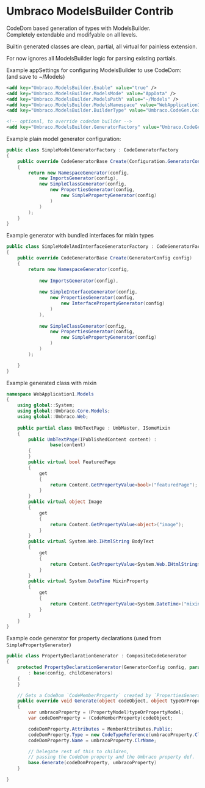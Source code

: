 # Umbraco ModelsBuilder Contrib

CodeDom based generation of types with ModelsBuilder.  
Completely extendable and modifyable on all levels.

Builtin generated classes are clean, partial, all virtual for painless extension.

For now ignores all ModelsBuilder logic for parsing existing partials.

Example appSettings for configuring ModelsBuilder to use CodeDom:  
(and save to ~/Models)

```xml
<add key="Umbraco.ModelsBuilder.Enable" value="true" />
<add key="Umbraco.ModelsBuilder.ModelsMode" value="AppData" />
<add key="Umbraco.ModelsBuilder.ModelsPath" value="~/Models" />
<add key="Umbraco.ModelsBuilder.ModelsNamespace" value="WebApplication1.Models" />
<add key="Umbraco.ModelsBuilder.BuilderType" value="Umbraco.CodeGen.CodeDomTextBuilder, Umbraco.CodeGen" />

<!-- optional, to override codedom builder -->
<add key="Umbraco.ModelsBuilder.GeneratorFactory" value="Umbraco.CodeGen.Factories.SimpleModelGeneratorFactory, Umbraco.CodeGen" />
```

Example plain model generator configuration:

```c#
public class SimpleModelGeneratorFactory : CodeGeneratorFactory
{
    public override CodeGeneratorBase Create(Configuration.GeneratorConfig config)
    {
        return new NamespaceGenerator(config,
            new ImportsGenerator(config),
            new SimpleClassGenerator(config,
                new PropertiesGenerator(config,
                    new SimplePropertyGenerator(config)
                )
            )
        );
    }
}
```

Example generator with bundled interfaces for mixin types

```c#
public class SimpleModelAndInterfaceGeneratorFactory : CodeGeneratorFactory
{
    public override CodeGeneratorBase Create(GeneratorConfig config)
    {
        return new NamespaceGenerator(config,
                
            new ImportsGenerator(config),
                
            new SimpleInterfaceGenerator(config,
                new PropertiesGenerator(config,
                    new InterfacePropertyGenerator(config)
                )
            ),
                
            new SimpleClassGenerator(config,
                new PropertiesGenerator(config,
                    new SimplePropertyGenerator(config)
                )
            )
        );

    }
}
```

Example generated class with mixin

```c#
namespace WebApplication1.Models
{
    using global::System;
    using global::Umbraco.Core.Models;
    using global::Umbraco.Web;
    
    public partial class UmbTextPage : UmbMaster, ISomeMixin
    {
        public UmbTextPage(IPublishedContent content) : 
                base(content)
        {
        }
        public virtual bool FeaturedPage
        {
            get
            {
                return Content.GetPropertyValue<bool>("featuredPage");
            }
        }
        public virtual object Image
        {
            get
            {
                return Content.GetPropertyValue<object>("image");
            }
        }
        public virtual System.Web.IHtmlString BodyText
        {
            get
            {
                return Content.GetPropertyValue<System.Web.IHtmlString>("bodyText");
            }
        }
        public virtual System.DateTime MixinProperty
        {
            get
            {
                return Content.GetPropertyValue<System.DateTime>("mixinProperty");
            }
        }
    }
}
```

Example code generator for property declarations (used from `SimplePropertyGenerator`)

```c#
public class PropertyDeclarationGenerator : CompositeCodeGenerator
{
    protected PropertyDeclarationGenerator(GeneratorConfig config, params CodeGeneratorBase[] childGenerators) 
        : base(config, childGenerators)
    {
    }

    // Gets a CodeDom `CodeMemberProperty` created by `PropertiesGenerator`
    public override void Generate(object codeObject, object typeOrPropertyModel)
    {
        var umbracoProperty = (PropertyModel)typeOrPropertyModel;
        var codeDomProperty = (CodeMemberProperty)codeObject;

        codeDomProperty.Attributes = MemberAttributes.Public;
        codeDomProperty.Type = new CodeTypeReference(umbracoProperty.ClrType);
        codeDomProperty.Name = umbracoProperty.ClrName;

        // Delegate rest of this to children, 
        // passing the CodeDom property and the Umbraco property def.
        base.Generate(codeDomProperty, umbracoProperty)
    }

}
```
